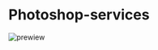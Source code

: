 # Photoshop-services
![prewiew](https://user-images.githubusercontent.com/107774450/192149196-ad40341f-765b-4d68-ae12-3bc69fa7d4a1.png)
